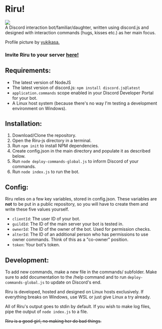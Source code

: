 # Riru!
![](https://cdn.discordapp.com/attachments/924613221627854909/930915390639444018/riru.png)  
A Discord interaction bot/familiar/daughter, written using discord.js and designed with interaction commands (hugs, kisses etc.) as her main focus.  

Profile picture by [yukikasa.](https://www.pixiv.net/en/users/260958)

### Invite Riru to your server [here!](https://discord.com/oauth2/authorize?client_id=923637342219157564&permissions=51200&scope=bot%20applications.commands)

## Requirements:
- The latest version of NodeJS
- The latest version of discord.js: `npm install discord.js@latest`
- `application.commands` scope enabled in your Discord Developer Portal for your bot.
- A Linux host system (because there's no way I'm testing a development environment on Windows).

## Installation:
1. Download/Clone the repository.
2. Open the Riru-js directory in a terminal.
3. Run `npm init` to install NPM dependencies.
4. Create config.json in the main directory and populate it as described below.
5. Run `node deploy-commands-global.js` to inform Discord of your commands.
6. Run `node index.js` to run the bot.

## Config:

Riru relies on a few key variables, stored in config.json. These variables are **not** to be put in a public repository, so you will have to create them and write these five values yourself.

- `clientId`: The user ID of your bot.
- `guildId`: The ID of the main server your bot is tested in.
- `ownerId`: The ID of the owner of the bot. Used for permission checks.
- `alterId`: The ID of an additional person who has permissions to use owner commands. Think of this as a "co-owner" position.
- `token`: Your bot's token.

## Development:

To add new commands, make a new file in the commands/ subfolder. Make sure to add documentation to the /help command and to run `deploy-commands-global.js` to update on Discord's end.

Riru is developed, hosted and designed on Linux hosts exclusively. If everything breaks on Windows, use WSL or just give Linux a try already.

All of Riru's output goes to stdin by default. If you wish to make log files, pipe the output of `node index.js` to a file.

~~Riru is a good girl, no making her do bad things.~~
